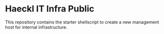 # Haeckl IT Infra Public
This repository contains the starter shellscript to create a new management host for internal infrastructure.
